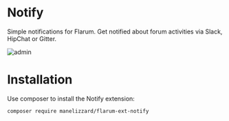 # Notify

Simple notifications for Flarum. Get notified about forum activities via Slack, HipChat or Gitter.

![admin](https://cloud.githubusercontent.com/assets/895589/20643049/6274e43e-b41e-11e6-9f71-a9ef9ed81375.png)

# Installation

Use composer to install the Notify extension:

```bash
composer require manelizzard/flarum-ext-notify
```
